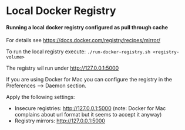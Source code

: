 # Local Docker Registry

#### Running a local docker registry configured as pull through cache
For details see https://docs.docker.com/registry/recipes/mirror/

To run the local registry execute: `./run-docker-registry.sh <registry-volume>`

The registry wil run under http://127.0.0.1:5000

If you are using Docker for Mac you can configure the registry in the Preferences --> Daemon section.

Apply the following settings:
- Insecure registries: http://127.0.0.1:5000  (note: Docker for Mac complains about url format but it seems to accept it anyway)
- Registry mirrors: http://127.0.0.1:5000

